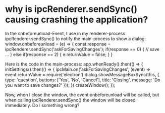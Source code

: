 
# why is ipcRenderer.sendSync() causing crashing the application?

In the onbeforeunload-Event, I use in my renderer-process ipcRenderer.sendSync() to notify the main-process to show a dialog:
window.onbeforeunload = (e) => {
    const response = ipcRenderer.sendSync('askForSavingChanges');
    if(response == 0) {
      // save ...
    } else if(response == 2) {
      e.returnValue = false;
    }
}

Here is the code in the main-process:
app.whenReady().then(() => {
    initSettings().then(() => {
        ipcMain.on('askForSavingChanges', (event) => event.returnValue = require('electron').dialog.showMessageBoxSync(this,
            {
            type: 'question',
            buttons: ['Yes', 'No', 'Cancel'],
            title: 'Closing',
            message: 'Do you want to save changes?'
            }));
    })
     createWindow();
});

Now, when I close the window, the event onbeforeunload will be called, but when calling ipcRenderer.sendSync() the window will be closed immediately. Do I something wrong?

        